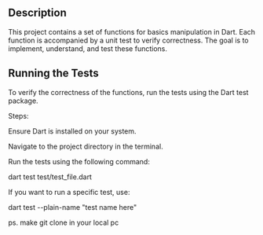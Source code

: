 ## Description

This project contains a set of functions for basics manipulation in Dart. Each function is accompanied by a unit test to verify correctness. The goal is to implement, understand, and test these functions.


## Running the Tests

To verify the correctness of the functions, run the tests using the Dart test package.

Steps:

Ensure Dart is installed on your system.

Navigate to the project directory in the terminal.

Run the tests using the following command:

dart test test/test_file.dart

If you want to run a specific test, use:

dart test --plain-name "test name here"


ps. make git clone in your local pc
